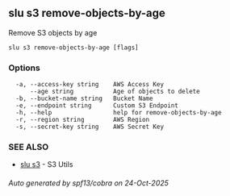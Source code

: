 ## slu s3 remove-objects-by-age

Remove S3 objects by age

```
slu s3 remove-objects-by-age [flags]
```

### Options

```
  -a, --access-key string    AWS Access Key
      --age string           Age of objects to delete
  -b, --bucket-name string   Bucket Name
  -e, --endpoint string      Custom S3 Endpoint
  -h, --help                 help for remove-objects-by-age
  -r, --region string        AWS Region
  -s, --secret-key string    AWS Secret Key
```

### SEE ALSO

* [slu s3](slu_s3.md)	 - S3 Utils

###### Auto generated by spf13/cobra on 24-Oct-2025
